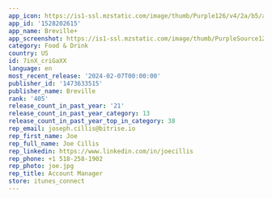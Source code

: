 ```yaml
---
app_icon: https://is1-ssl.mzstatic.com/image/thumb/Purple126/v4/2a/b5/a7/2ab5a72a-d82d-623d-442b-8a2538450d9d/AppIcon-1x_U007ephone-0-85-220-0.png/1024x1024bb.png
app_id: '1528202615'
app_name: Breville+
app_screenshot: https://is1-ssl.mzstatic.com/image/thumb/PurpleSource126/v4/5d/ba/69/5dba69a8-8436-22dc-f8cd-d7db1f943bce/92f1a5da-746e-4c23-a11b-f8a03441ab54_BrevillePlus_App_Tiles_iOS-1284x2778_C23_01-alpha_off.png/1284x2778bb.png
category: Food & Drink
country: US
id: 7inX_criGaXX
language: en
most_recent_release: '2024-02-07T00:00:00'
publisher_id: '1473633515'
publisher_name: Breville
rank: '405'
release_count_in_past_year: '21'
release_count_in_past_year_category: 13
release_count_in_past_year_top_in_category: 38
rep_email: joseph.cillis@bitrise.io
rep_first_name: Joe
rep_full_name: Joe Cillis
rep_linkedin: https://www.linkedin.com/in/joecillis
rep_phone: +1 518-258-1902
rep_photo: joe.jpg
rep_title: Account Manager
store: itunes_connect
---
```


